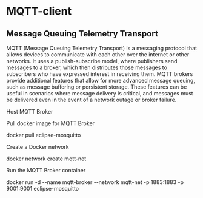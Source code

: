 # MQTT-client #

## Message Queuing Telemetry Transport ##

MQTT (Message Queuing Telemetry Transport) is a messaging protocol that allows devices to communicate with each other over the internet or other networks. It uses a publish-subscribe model, where publishers send messages to a broker, which then distributes those messages to subscribers who have expressed interest in receiving them. MQTT brokers provide additional features that allow for more advanced message queuing, such as message buffering or persistent storage. These features can be useful in scenarios where message delivery is critical, and messages must be delivered even in the event of a network outage or broker failure.

Host MQTT Broker

Pull docker image for MQTT Broker

docker pull eclipse-mosquitto

Create a Docker network

docker network create mqtt-net

Run the MQTT Broker container

docker run -d --name mqtt-broker --network mqtt-net -p 1883:1883 -p 9001:9001 eclipse-mosquitto
